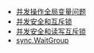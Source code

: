 - [并发操作全局变量问题](/src/concurrences/syncs/multi_go_routine_modify_global_variable_test.go)
- [并发安全和互斥锁](/src/concurrences/syncs/multi_go_routine_modify_global_variable_by_sync_mutex_test.go)
- [并发安全和读写互斥锁](/src/concurrences/syncs/multi_go_routine_modify_global_variable_by_sync_rw_mutex_test.go)
- [sync.WaitGroup](/src/concurrences/syncs/go_routine_sync_wait_group_test.go)
